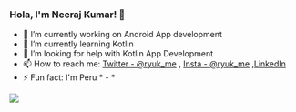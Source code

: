 ### Hola, I'm Neeraj Kumar! 👋


- 🔭 I’m currently working on Android App development
- 🌱 I’m currently learning Kotlin
- 🤔 I’m looking for help with Kotlin App Development
- 📫 How to reach me: [Twitter - @ryuk_me](https://twitter.com/ryuk_me) , [Insta - @ryuk_me](https://www.instagram.com/ryuk_me/) ,[LinkedIn ](https://www.linkedin.com/in/neeraj-kumar-5178281b0/)
- ⚡ Fun fact: I'm Peru * - *

<img src="https://github-readme-stats.vercel.app/api?username=ryuk-me&show_icons=true&theme=dracula">
